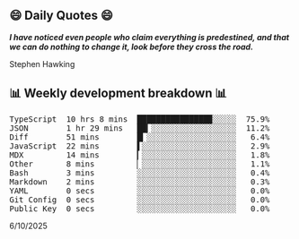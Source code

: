 ## 😄 Daily Quotes 😄

_**I have noticed even people who claim everything is predestined, and that we can do nothing to change it, look before they cross the road.**_

Stephen Hawking



## 📊 Weekly development breakdown 📊

<pre>TypeScript  10 hrs 8 mins  ███████████████▉░░░░░  75.9%
JSON        1 hr 29 mins   ██▎░░░░░░░░░░░░░░░░░░  11.2%
Diff        51 mins        █▎░░░░░░░░░░░░░░░░░░░   6.4%
JavaScript  22 mins        ▌░░░░░░░░░░░░░░░░░░░░   2.9%
MDX         14 mins        ▎░░░░░░░░░░░░░░░░░░░░   1.8%
Other       8 mins         ▏░░░░░░░░░░░░░░░░░░░░   1.1%
Bash        3 mins         ░░░░░░░░░░░░░░░░░░░░░   0.4%
Markdown    2 mins         ░░░░░░░░░░░░░░░░░░░░░   0.3%
YAML        0 secs         ░░░░░░░░░░░░░░░░░░░░░   0.0%
Git Config  0 secs         ░░░░░░░░░░░░░░░░░░░░░   0.0%
Public Key  0 secs         ░░░░░░░░░░░░░░░░░░░░░   0.0%</pre>

6/10/2025